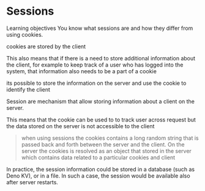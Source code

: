 # Sessions

Learning objectives
You know what sessions are and how they differ from using cookies.


cookies are stored by the client 

This also means that if there is a need to store additional information about the client, for example to keep track of a user who has logged into the system, that information also needs to be a part of a cookie

its possible to store the information on the server and use the cookie to identify the client  


Session are mechanism that allow storing  information about a client on the server.

This means that the cookie can be used to to track user across request 
but the data stored on the server is not  accessible to the client 

> when using sessions the cookies contains a long random string that is passed back and forth between the server and the client. 
> On the server the cookies is resolved as an object that stored in the server which contains data related to a particular cookies and client  



In practice, the session information could be stored in a database (such as Deno KV), or in a file. In such a case, the session would be available also after server restarts.